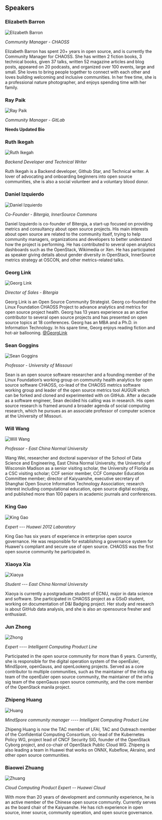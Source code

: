 ## Speakers

### Elizabeth Barron

![Elizabeth Barron](https://chaoss.github.io/website/CHAOSScon/2020-Shanghai-meetup/img/elizabeth_barron.png)

_Community Manager - CHAOSS_

Elizabeth Barron has spent 20+ years in open source, and is currently the Community Manager for CHAOSS. She has written 2 fiction books, 3 technical books, given 37 talks, written 52 magazine articles and blog posts, appeared on 20 podcasts, and organized over 100 events, large and small. She loves to bring people together to connect with each other and loves building welcoming and inclusive communities. In her free time, she is a professional nature photographer, and enjoys spending time with her family.

### Ray Paik

![Ray Paik](https://chaoss.github.io/website/CHAOSScon/2020-Shanghai-meetup/img/RayPaik.png)

_Community Manager - GitLab_

**Needs Updated Bio**

### Ruth Ikegah

![Ruth Ikegah](https://chaoss.github.io/website/CHAOSScon/2020-Shanghai-meetup/img/Ruth_Ikegah.png)

_Backend Developer and Technical Writer_

Ruth Ikegah is a Backend developer, Github Star, and Technical writer.  A lover of advocating and onboarding beginners into open source communities, she is also a social volunteer and a voluntary blood donor.


### Daniel Izquierdo

![Daniel Izquierdo](https://chaoss.github.io/website/CHAOSScon/2020-Shanghai-meetup/img/DanielIzquierdo.png)

_Co-Founder - Bitergia, InnerSource Commons_

Daniel Izquierdo is co-founder of Bitergia, a start-up focused on providing metrics and consultancy about open source projects. His main interests about open source are related to the community itself, trying to help community managers, organizations and developers to better understand how the project is performing. He has contributed to several open analytics dashboards such as the OpenStack, Wikimedia or Xen. He has participated as speaker giving details about gender diversity in OpenStack, InnerSource metrics strategy at OSCON, and other metrics-related talks.

### Georg Link

![Georg Link](https://chaoss.github.io/website/CHAOSScon/2020-Shanghai-meetup/img/GeorgLink.png)

_Director of Sales - Bitergia_

Georg Link is an Open Source Community Strategist. Georg co-founded the Linux Foundation CHAOSS Project to advance analytics and metrics for open source project health. Georg has 13 years experience as an active contributor to several open source projects and has presented on open source topics at 18 conferences. Georg has an MBA and a Ph.D. in Information Technology. In his spare time, Georg enjoys reading fiction and hot-air ballooning. [@GeorgLink](https://twitter.com/georglink)


### Sean Goggins

![Sean Goggins](https://chaoss.github.io/website/CHAOSScon/2020-Shanghai-meetup/img/SeanGoggins.png)

_Professor - University of Missouri_

Sean is an open source software researcher and a founding member of the Linux Foundation’s working group on community health analytics for open source software CHAOSS, co-lead of the CHAOSS metrics software working group and leader of the open source metrics tool AUGUR which can be forked and cloned and experimented with on GitHub. After a decade as a software engineer, Sean decided his calling was in research. His open source research is framed around a broader agenda of social computing research, which he pursues as an associate professor of computer science at the University of Missouri.

### Will Wang

![Will Wang](https://chaoss.github.io/website/CHAOSScon/2020-Shanghai-meetup/img/WillWang.png)

_Professor - East China Normal University_

Wang Wei, researcher and doctoral supervisor of the School of Data Science and Engineering, East China Normal University, the University of Wisconsin Madison as a senior visiting scholar, the University of Florida as a CSC visiting scholar; CCF senior member, CCF Computer Education Committee member; director of Kaiyuanshe, executive secretary of Shanghai Open Source Information Technology Association; research interest including computational education, open source digital ecology, and published more than 100 papers in academic journals and conferences.

### King Gao

![King Gao](https://chaoss.github.io/website/CHAOSScon/2020-Shanghai-meetup/img/King.JPG)

_Expert  --- Huawei 2012 Laboratory_

King Gao has six years of experience in enterprise open source governance. He was responsible for establishing a governance system for Huawei's compliant and secure use of open source. CHAOSS was the first open source community he participated in.

### Xiaoya Xia

![Xiaoya](https://chaoss.github.io/website/CHAOSScon/2020-Shanghai-meetup/img/Xiaoya.jpg)

_Student  --- East China Normal University_

Xiaoya is currently a postgraduate student of ECNU, major in data science and software. She participated in CHAOSS project as a GSoD student, working on documentation of D&I Badging project. Her study and research is about GitHub data analysis, and she is also an opensource fresher and enthusiast.

### Jun Zhong

![Zhong](https://chaoss.github.io/website/CHAOSScon/2020-Shanghai-meetup/img/Zhong.JPG)

_Expert ---- Intelligent Computing Product Line_

Participated in the open source community for more than 6 years. Currently, she is responsible for the digital operation system of the openEuler, MindSpore, openGauss, and openLookeng projects. Served as a core contributor to multiple communities, such as the maintainer of the infra sig team of the openEuler open source community, the maintainer of the infra sig team of the openGauss open source community, and the core member of the OpenStack manila project.

### Zhipeng Huang

![Huang](https://chaoss.github.io/website/CHAOSScon/2020-Shanghai-meetup/img/Huang.JPG)

_MindSpore community manager ----  Intelligent Computing Product Line_

Zhipeng Huang is now the TAC member of LFAI, TAC and Outreach member of the Confidential Computing Consortium, co-lead of the Kubernetes Policy WG, project lead of CNCF Security SIG, founder of the OpenStack Cyborg project, and co-chair of OpenStack Public Cloud WG. Zhipeng is also leading a team in Huawei that works on ONNX, Kubeflow, Akraino, and other open source communities.

### Biaowei Zhuang

![Zhuang](https://chaoss.github.io/website/CHAOSScon/2020-Shanghai-meetup/img/Zhuang.JPG)

_Cloud Computing Product Expert -- Huawei Cloud_

With more than 20 years of development and community experience, he is an active member of the Chinese open source community. Currently serves as the board chair of the Kaiyuanshe. He has rich experience in open source, inner source, community operation, and open source governance. 